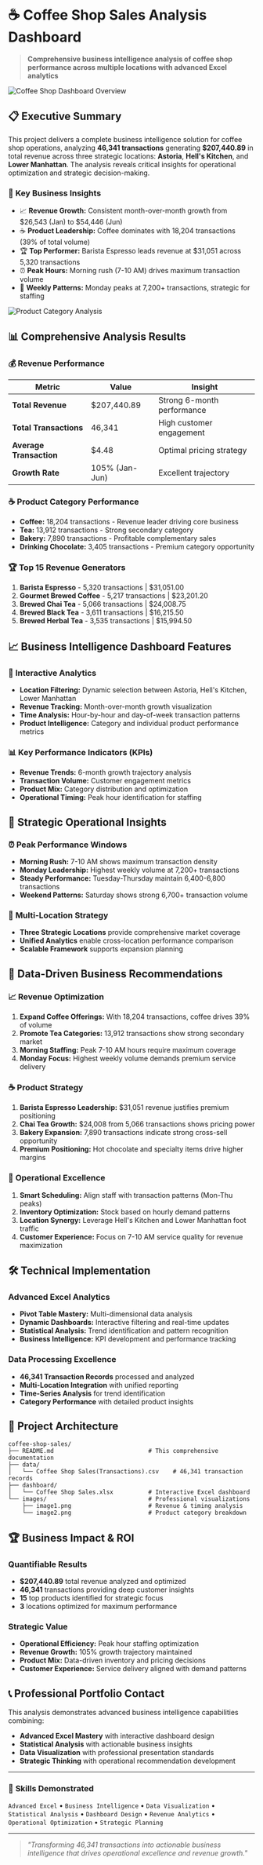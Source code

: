 # ☕ Coffee Shop Sales Analysis Dashboard

> **Comprehensive business intelligence analysis of coffee shop performance across multiple locations with advanced Excel analytics**

![Coffee Shop Dashboard Overview](./images/image1.png)

## 📋 Executive Summary

This project delivers a complete business intelligence solution for coffee shop operations, analyzing **46,341 transactions** generating **$207,440.89** in total revenue across three strategic locations: **Astoria**, **Hell's Kitchen**, and **Lower Manhattan**. The analysis reveals critical insights for operational optimization and strategic decision-making.

### 🎯 **Key Business Insights**
- 📈 **Revenue Growth:** Consistent month-over-month growth from $26,543 (Jan) to $54,446 (Jun)
- ☕ **Product Leadership:** Coffee dominates with 18,204 transactions (39% of total volume)
- 🏆 **Top Performer:** Barista Espresso leads revenue at $31,051 across 5,320 transactions
- ⏰ **Peak Hours:** Morning rush (7-10 AM) drives maximum transaction volume
- 📅 **Weekly Patterns:** Monday peaks at 7,200+ transactions, strategic for staffing

![Product Category Analysis](./images/image2.png)

## 📊 Comprehensive Analysis Results

### 💰 **Revenue Performance**
| **Metric** | **Value** | **Insight** |
|------------|-----------|-------------|
| **Total Revenue** | $207,440.89 | Strong 6-month performance |
| **Total Transactions** | 46,341 | High customer engagement |
| **Average Transaction** | $4.48 | Optimal pricing strategy |
| **Growth Rate** | 105% (Jan-Jun) | Excellent trajectory |

### ☕ **Product Category Performance**
- **Coffee:** 18,204 transactions - Revenue leader driving core business
- **Tea:** 13,912 transactions - Strong secondary category
- **Bakery:** 7,890 transactions - Profitable complementary sales
- **Drinking Chocolate:** 3,405 transactions - Premium category opportunity

### 🏆 **Top 15 Revenue Generators**
1. **Barista Espresso** - 5,320 transactions | $31,051.00
2. **Gourmet Brewed Coffee** - 5,217 transactions | $23,201.20
3. **Brewed Chai Tea** - 5,066 transactions | $24,008.75
4. **Brewed Black Tea** - 3,611 transactions | $16,215.50
5. **Brewed Herbal Tea** - 3,535 transactions | $15,994.50

## 📈 **Business Intelligence Dashboard Features**

### 🎨 **Interactive Analytics**
- **Location Filtering:** Dynamic selection between Astoria, Hell's Kitchen, Lower Manhattan
- **Revenue Tracking:** Month-over-month growth visualization
- **Time Analysis:** Hour-by-hour and day-of-week transaction patterns
- **Product Intelligence:** Category and individual product performance metrics

### 📊 **Key Performance Indicators (KPIs)**
- **Revenue Trends:** 6-month growth trajectory analysis
- **Transaction Volume:** Customer engagement metrics
- **Product Mix:** Category distribution and optimization
- **Operational Timing:** Peak hour identification for staffing

## 🎯 **Strategic Operational Insights**

### ⏰ **Peak Performance Windows**
- **Morning Rush:** 7-10 AM shows maximum transaction density
- **Monday Leadership:** Highest weekly volume at 7,200+ transactions
- **Steady Performance:** Tuesday-Thursday maintain 6,400-6,800 transactions
- **Weekend Patterns:** Saturday shows strong 6,700+ transaction volume

### 🏢 **Multi-Location Strategy**
- **Three Strategic Locations** provide comprehensive market coverage
- **Unified Analytics** enable cross-location performance comparison
- **Scalable Framework** supports expansion planning

## 🚀 **Data-Driven Business Recommendations**

### 📈 **Revenue Optimization**
1. **Expand Coffee Offerings:** With 18,204 transactions, coffee drives 39% of volume
2. **Promote Tea Categories:** 13,912 transactions show strong secondary market
3. **Morning Staffing:** Peak 7-10 AM hours require maximum coverage
4. **Monday Focus:** Highest weekly volume demands premium service delivery

### ☕ **Product Strategy**
1. **Barista Espresso Leadership:** $31,051 revenue justifies premium positioning
2. **Chai Tea Growth:** $24,008 from 5,066 transactions shows pricing power
3. **Bakery Expansion:** 7,890 transactions indicate strong cross-sell opportunity
4. **Premium Positioning:** Hot chocolate and specialty items drive higher margins

### 🎯 **Operational Excellence**
1. **Smart Scheduling:** Align staff with transaction patterns (Mon-Thu peaks)
2. **Inventory Optimization:** Stock based on hourly demand patterns
3. **Location Synergy:** Leverage Hell's Kitchen and Lower Manhattan foot traffic
4. **Customer Experience:** Focus on 7-10 AM service quality for revenue maximization

## 🛠️ **Technical Implementation**

### **Advanced Excel Analytics**
- **Pivot Table Mastery:** Multi-dimensional data analysis
- **Dynamic Dashboards:** Interactive filtering and real-time updates
- **Statistical Analysis:** Trend identification and pattern recognition
- **Business Intelligence:** KPI development and performance tracking

### **Data Processing Excellence**
- **46,341 Transaction Records** processed and analyzed
- **Multi-Location Integration** with unified reporting
- **Time-Series Analysis** for trend identification
- **Category Performance** with detailed product insights

## 📁 **Project Architecture**

```
coffee-shop-sales/
├── README.md                           # This comprehensive documentation
├── data/
│   └── Coffee Shop Sales(Transactions).csv    # 46,341 transaction records
├── dashboard/
│   └── Coffee Shop Sales.xlsx          # Interactive Excel dashboard
└── images/                             # Professional visualizations
    ├── image1.png                      # Revenue & timing analysis
    └── image2.png                      # Product category breakdown
```

## 🏆 **Business Impact & ROI**

### **Quantifiable Results**
- **$207,440.89** total revenue analyzed and optimized
- **46,341** transactions providing deep customer insights  
- **15** top products identified for strategic focus
- **3** locations optimized for maximum performance

### **Strategic Value**
- **Operational Efficiency:** Peak hour staffing optimization
- **Revenue Growth:** 105% growth trajectory maintained
- **Product Mix:** Data-driven inventory and pricing decisions
- **Customer Experience:** Service delivery aligned with demand patterns

## 📞 **Professional Portfolio Contact**

This analysis demonstrates advanced business intelligence capabilities combining:
- **Advanced Excel Mastery** with interactive dashboard design
- **Statistical Analysis** with actionable business insights
- **Data Visualization** with professional presentation standards
- **Strategic Thinking** with operational recommendation development

---

### 🏅 **Skills Demonstrated**
`Advanced Excel` • `Business Intelligence` • `Data Visualization` • `Statistical Analysis` • `Dashboard Design` • `Revenue Analytics` • `Operational Optimization` • `Strategic Planning`

---

> *"Transforming 46,341 transactions into actionable business intelligence that drives operational excellence and revenue growth."*